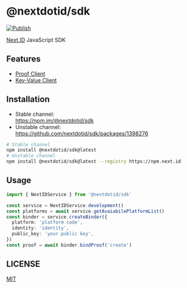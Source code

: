 # @nextdotid/sdk

[![Publish][publish-badge]][publish-workflow]

[publish-badge]: https://github.com/nextdotid/sdk/actions/workflows/publish.yml/badge.svg
[publish-workflow]: https://github.com/nextdotid/sdk/actions/workflows/publish.yml

[Next.ID](https://next.id) JavaScript SDK

## Features

- [Proof Client](https://github.com/nextdotid/sdk/tree/HEAD/src/proof)
- [Key-Value Client](https://github.com/nextdotid/sdk/tree/HEAD/src/kv)

## Installation

- Stable channel:\
  <https://npm.im/@nextdotid/sdk>
- Unstable channel:\
  <https://github.com/nextdotid/sdk/packages/1398276>

```bash
# Stable channel
npm install @nextdotid/sdk@latest
# Unstable channel
npm install @nextdotid/sdk@latest --registry https://npm.next.id
```

## Usage

```ts
import { NextIDService } from '@nextdotid/sdk'

const service = NextIDService.development()
const platforms = await service.getAvaiabilePlatformList()
const binder = service.createBinder({
  platform: 'platform code',
  identity: 'identity',
  public_key: 'your public key',
})
const proof = await binder.bindProof('create')
```

## LICENSE

[MIT](LICENSE)
